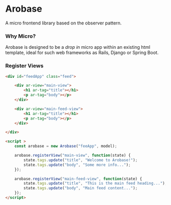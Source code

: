 # Arobase
A micro frontend library based on the observer pattern.

### Why Micro?
Arobase is designed to be a *drop in* micro app within an existing html template,
ideal for such web frameworks as Rails, Django or Spring Boot.

### Register Views
```html
<div id="feedApp" class="feed">

    <div ar-view="main-view">
        <h1 ar-tag="title"></h1>
        <p ar-tag="body"></p>
    </div>

    <div ar-view="main-feed-view">
        <h1 ar-tag="title"></h1>
        <p ar-tag="body"></p>
    </div>

</div>

<script >
    const arobase = new Arobase("feeApp", model);

    arobase.registerView("main-view", function(state) {
        state.tags.update("title", "Welcome to Arobase!");
        state.tags.update("body", "Some more info...");
    });

    arobase.registerView("main-feed-view", function(state) {
        state.tags.update("title", "This is the main feed heading...");
        state.tags.update("body", "Main feed content...");
    });
</script>
```